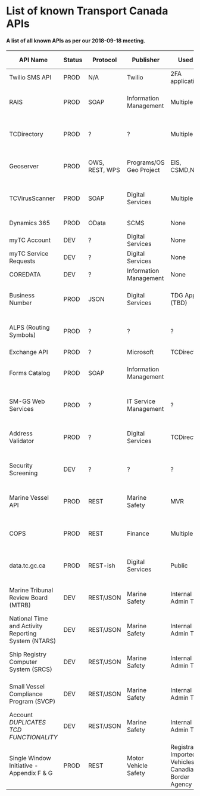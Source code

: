 # List of known Transport Canada APIs 

#### A list of all known APIs as per our 2018-09-18 meeting. 

| API Name               								| Status | Protocol			    | Publisher              | Used by          	| URL           | Authentication    | Maintained By                         |
|-------------------------------------------------------|--------|----------------------|------------------------|----------------------|---------------|-------------------|---------------------------------------|
| Twilio SMS API         								| PROD   | N/A					| Twilio                 | 2FA application 		|               |                   | Twilio                                |
| RAIS                   								| PROD   | SOAP					| Information Management | Multiple        		|               | AD                | Internal Services, Solutions Center   |
| TCDirectory            								| PROD   | ?					| ?                      | Multiple        		|               | None              | Internal Services, Solutions Center   |
| Geoserver              								| PROD   | OWS, REST, WPS		| Programs/OS Geo Project| EIS, CSMD,NEATS 		|               | None / Network    | Programs Portofolio, Solutions Center |
| TCVirusScanner         								| PROD   | SOAP					| Digital Services       | Multiple        		|               | None              | Internal Services, Solutions Center   |
| Dynamics 365           								| PROD   | OData				| SCMS                   | None            		|               | ADFS, maybe OAuth | Digital Services                      |
| myTC Account           								| DEV    | ?					| Digital Services       | None            		|               | API Token         | Digital Delivery                      |
| myTC Service Requests  								| DEV    | ?					| Digital Services       | None            		|               | API Token         | Digital Delivery                      |
| COREDATA               								| DEV    | ?					| Information Management | None            		|               | API Token         | Digital Delivery                      |
| Business Number        								| PROD   | JSON					| Digital Services       | TDG Apps (TBD)  		|               | API Token         | Surface Portfolio, Solutions Center   |
| ALPS (Routing Symbols) 								| PROD   | ?					| ?                      | ?               		|               | ?                 | Internal Services, Solutions Center   |
| Exchange API           								| PROD   | ?					| Microsoft              | TCDirectory     		|               | ?                 | Microsoft                             |
| Forms Catalog          								| PROD   | SOAP					| Information Management |                 		|               | ?                 | Internal Services, Solutions Center   |
| SM-GS Web Services     								| PROD   | ?					| IT Service Management  | ?               		|               | ?                 | Internal Services, Solutions Center   |
| Address Validator      								| PROD   | ?					| Digital Services       | TCDirectory     		|               | ?                 | Internal Services, Solutions Center   |
| Security Screening     								| DEV    | ?					| ?                      | ?               		|               | ?                 | Internal Services, Solutions Center   |
| Marine Vessel API      								| PROD   | REST		 			| Marine Safety          | MVR             		|               | None              | Marine Portfolio, Solutions Center    |
| COPS                   								| PROD   | REST		 			| Finance                | Multiple        		|               |                   | Internal Services, Solutions Center   |
| data.tc.gc.ca          								| PROD   | REST-ish	 			| Digital Services       | Public          		| data.tc.gc.ca | None              | Internal Services, Solutions Center   |
| Marine Tribunal Review Board (MTRB)					| DEV	 | REST/JSON 			| Marine Safety		  	 | Internal Admin Tool 	|				| AD				| Marine Portfolio, Solutions Center	|
| National Time and Activity Reporting System (NTARS)	| DEV 	 | REST/JSON 			| Marine Safety		  	 | Internal Admin Tool 	|				| AD				| Marine Portfolio, Solutions Center	|
| Ship Registry Computer System (SRCS)					| DEV 	 | REST/JSON 			| Marine Safety		  	 | Internal Admin Tool 	|				| AD				| Marine Portfolio, Solutions Center	|
| Small Vessel Compliance Program (SVCP)				| DEV 	 | REST/JSON 			| Marine Safety		  	 | Internal Admin Tool 	|				| AD				| Marine Portfolio, Solutions Center	|
| Account *DUPLICATES TCD FUNCTIONALITY*				| DEV 	 | REST/JSON 			| Marine Safety		  	 | Internal Admin Tool 	|				| AD				| Marine Portfolio, Solutions Center	|
| Single Window Initiative - Appendix F & G 			| PROD | REST | Motor Vehicle Safety | Registrar of Imported Vehicles and Canadian Border Agency | | Username/password + certs | Surface Portfolio, Solutions Center   | 
